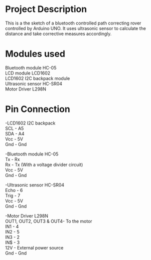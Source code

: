 # Project Description
This is a the sketch of a bluetooth controlled path correcting rover controlled by Arduino UNO.
It uses ultrasonic sensor to calculate the distance and take corrective measures accordingly.

# Modules used
Bluetooth  module HC-05  
LCD module LCD1602  
LCD1602 I2C backpack module  
Ultrasonic sensor HC-SR04  
Motor Driver L298N

# Pin Connection
-LCD1602 I2C backpack  
  SCL - A5  
  SDA - A4  
  Vcc - 5V  
  Gnd - Gnd  
  
-Bluetooth  module HC-05  
  Tx - Rx  
  Rx - Tx (With a voltage divider circuit)  
  Vcc - 5V  
  Gnd - Gnd  
  
-Ultrasonic sensor HC-SR04  
  Echo - 6  
  Trig - 7  
  Vcc - 5V  
  Gnd - Gnd  
  
-Motor Driver L298N  
  OUT1, OUT2, OUT3 & OUT4- To the motor  
  IN1 - 4  
  IN2 - 5  
  IN3 - 2  
  IN$ - 3  
  12V - External power source  
  Gnd - Gnd
